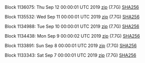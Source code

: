 Block 1136075: Thu Sep 12 00:00:01 UTC 2019 [zip](https://dash-bootstrap.ams3.digitaloceanspaces.com/mainnet/2019-09-12/bootstrap.dat.zip) (7.7G) [SHA256](https://dash-bootstrap.ams3.digitaloceanspaces.com/mainnet/2019-09-12/sha256.txt)

Block 1135532: Wed Sep 11 00:00:01 UTC 2019 [zip](https://dash-bootstrap.ams3.digitaloceanspaces.com/mainnet/2019-09-11/bootstrap.dat.zip) (7.7G) [SHA256](https://dash-bootstrap.ams3.digitaloceanspaces.com/mainnet/2019-09-11/sha256.txt)

Block 1134988: Tue Sep 10 00:00:01 UTC 2019 [zip](https://dash-bootstrap.ams3.digitaloceanspaces.com/mainnet/2019-09-10/bootstrap.dat.zip) (7.7G) [SHA256](https://dash-bootstrap.ams3.digitaloceanspaces.com/mainnet/2019-09-10/sha256.txt)

Block 1134438: Mon Sep  9 00:00:02 UTC 2019 [zip](https://dash-bootstrap.ams3.digitaloceanspaces.com/mainnet/2019-09-09/bootstrap.dat.zip) (7.7G) [SHA256](https://dash-bootstrap.ams3.digitaloceanspaces.com/mainnet/2019-09-09/sha256.txt)

Block 1133891: Sun Sep  8 00:00:01 UTC 2019 [zip](https://dash-bootstrap.ams3.digitaloceanspaces.com/mainnet/2019-09-08/bootstrap.dat.zip) (7.7G) [SHA256](https://dash-bootstrap.ams3.digitaloceanspaces.com/mainnet/2019-09-08/sha256.txt)

Block 1133343: Sat Sep  7 00:00:01 UTC 2019 [zip](https://dash-bootstrap.ams3.digitaloceanspaces.com/mainnet/2019-09-07/bootstrap.dat.zip) (7.7G) [SHA256](https://dash-bootstrap.ams3.digitaloceanspaces.com/mainnet/2019-09-07/sha256.txt)
